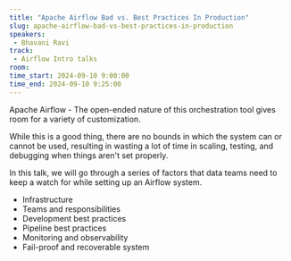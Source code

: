 ```yaml
---
title: "Apache Airflow Bad vs. Best Practices In Production"
slug: apache-airflow-bad-vs-best-practices-in-production
speakers:
 - Bhavani Ravi
track:
 - Airflow Intro talks
room: 
time_start: 2024-09-10 9:00:00
time_end: 2024-09-10 9:25:00
---
```


Apache Airflow - The open-ended nature of this orchestration tool gives room for a variety of customization.

While this is a good thing, there are no bounds in which the system can or cannot be used, resulting in wasting a lot of time in scaling, testing, and debugging when things aren't set properly.

In this talk, we will go through a series of factors that data teams need to keep a watch for while setting up an Airflow system.

- Infrastructure 
- Teams and responsibilities
- Development best practices
- Pipeline best practices
- Monitoring and observability
- Fail-proof and recoverable system